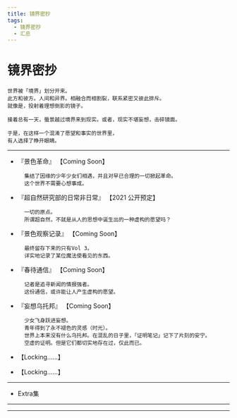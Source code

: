 ```yaml
---
title: 镜界密抄
tags:
  - 镜界密抄
  - 汇总
---
```


# 镜界密抄


    世界被「境界」划分开来。
    此方和彼方。人间和异界。相融合而相割裂，联系紧密又彼此排斥。
    就像是，投射着理想倒影的镜子。
    
    接着总有一天，蜃景越过境界来到现实。或者，现实不堪妄想，击碎镜面。

    于是，在这样一个混淆了愿望和事实的世界里，
    有人选择了睁开眼睛。

---


- 『景色革命』 【Coming Soon】

        集结了因缘的少年少女们相遇，并且对早已合理的一切掀起革命。
        这个世界不需要心想事成。


- 『超自然研究部的日常非日常』 【2021 公开预定】
    
        一切的原点。
        所谓超自然，不就是从人的思想中诞生出的一种虚构的愿望吗？


- 『景色观察记录』 【Coming Soon】

        最终留存下来的只有Vol 3。
        详实地记录了某位魔法使看见的东西。


- 『春待通信』 【Coming Soon】

        记者是追寻新闻的情报强者。
        这份通信，或许能让人产生虚构的愿望。


- 『妄想乌托邦』 【Coming Soon】
   
        少女飞身跃进妄想。
        青年得到了永不褪色的灵感（时光）。
        世界上本来没有什么乌托邦。在混乱的日子里，「证明笔记」记下了片刻的安宁。
        空虚的证明。但是它们都切实地存在过，仅此而已。

- 【Locking……】

- 【Locking……】

---

- Extra集

---
---
